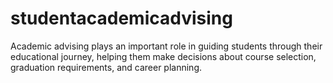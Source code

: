 # studentacademicadvising
Academic advising plays an important role in guiding students through their educational journey, helping them make decisions about course selection, graduation requirements, and career planning.
